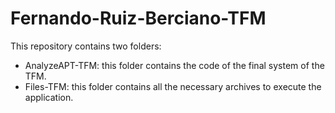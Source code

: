 # Fernando-Ruiz-Berciano-TFM
This repository contains two folders:
  - AnalyzeAPT-TFM: this folder contains the code of the final system of the TFM.
  - Files-TFM: this folder contains all the necessary archives to execute the application.
